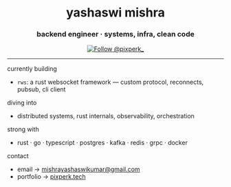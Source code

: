 <h1 align="center">yashaswi mishra</h1>
<h3 align="center">backend engineer · systems, infra, clean code</h3>

<p align="center">
  <a href="https://twitter.com/pixperk_" target="_blank">
    <img src="https://img.shields.io/twitter/follow/pixperk_?logo=twitter&style=for-the-badge" alt="Follow @pixperk_" />
  </a>
</p>

---

currently building  
- `rws`: a rust websocket framework — custom protocol, reconnects, pubsub, cli client

diving into  
- distributed systems, rust internals, observability, orchestration

strong with  
- rust · go · typescript · postgres · kafka · redis · grpc · docker

contact  
- email → mishrayashaswikumar@gmail.com  
- portfolio → [pixperk.tech](https://www.pixperk.tech)
